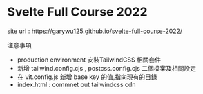 # Svelte Full Course 2022

site url : https://garywu125.github.io/svelte-full-course-2022/

注意事項
- production environment 
  安裝TailwindCSS 相關套件
- 新增 tailwind.config.cjs , postcss.config.cjs 二個檔案及相關設定
- 在 vit.config.js 新增 base key 的值,指向現有的目錄
- index.html : commnet out tailwindcss cdn 
   <!-- <script src="https://cdn.tailwindcss.com"></script> -->


